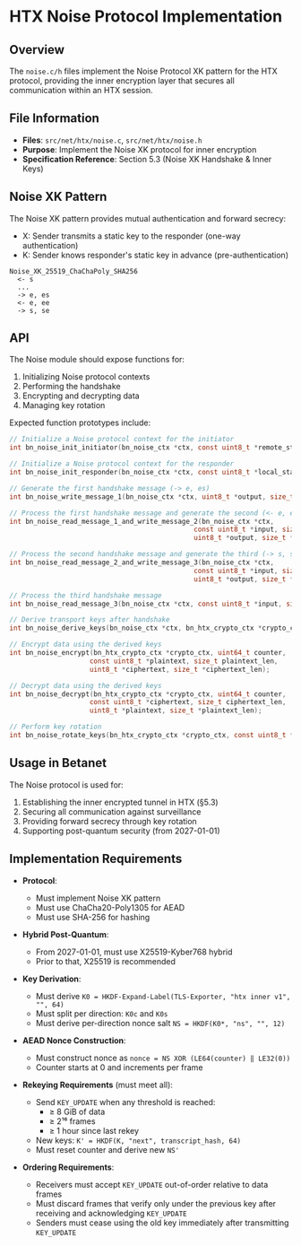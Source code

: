 # HTX Noise Protocol Implementation

## Overview

The `noise.c/h` files implement the Noise Protocol XK pattern for the HTX protocol, providing the inner encryption layer that secures all communication within an HTX session.

## File Information

- **Files**: `src/net/htx/noise.c`, `src/net/htx/noise.h`
- **Purpose**: Implement the Noise XK protocol for inner encryption
- **Specification Reference**: Section 5.3 (Noise XK Handshake & Inner Keys)

## Noise XK Pattern

The Noise XK pattern provides mutual authentication and forward secrecy:
- X: Sender transmits a static key to the responder (one-way authentication)
- K: Sender knows responder's static key in advance (pre-authentication)

```
Noise_XK_25519_ChaChaPoly_SHA256
  <- s
  ...
  -> e, es
  <- e, ee
  -> s, se
```

## API

The Noise module should expose functions for:

1. Initializing Noise protocol contexts
2. Performing the handshake
3. Encrypting and decrypting data
4. Managing key rotation

Expected function prototypes include:

```c
// Initialize a Noise protocol context for the initiator
int bn_noise_init_initiator(bn_noise_ctx *ctx, const uint8_t *remote_static_key);

// Initialize a Noise protocol context for the responder
int bn_noise_init_responder(bn_noise_ctx *ctx, const uint8_t *local_static_key);

// Generate the first handshake message (-> e, es)
int bn_noise_write_message_1(bn_noise_ctx *ctx, uint8_t *output, size_t *output_len);

// Process the first handshake message and generate the second (<- e, ee)
int bn_noise_read_message_1_and_write_message_2(bn_noise_ctx *ctx, 
                                              const uint8_t *input, size_t input_len,
                                              uint8_t *output, size_t *output_len);

// Process the second handshake message and generate the third (-> s, se)
int bn_noise_read_message_2_and_write_message_3(bn_noise_ctx *ctx,
                                              const uint8_t *input, size_t input_len,
                                              uint8_t *output, size_t *output_len);

// Process the third handshake message
int bn_noise_read_message_3(bn_noise_ctx *ctx, const uint8_t *input, size_t input_len);

// Derive transport keys after handshake
int bn_noise_derive_keys(bn_noise_ctx *ctx, bn_htx_crypto_ctx *crypto_ctx);

// Encrypt data using the derived keys
int bn_noise_encrypt(bn_htx_crypto_ctx *crypto_ctx, uint64_t counter,
                    const uint8_t *plaintext, size_t plaintext_len,
                    uint8_t *ciphertext, size_t *ciphertext_len);

// Decrypt data using the derived keys
int bn_noise_decrypt(bn_htx_crypto_ctx *crypto_ctx, uint64_t counter,
                    const uint8_t *ciphertext, size_t ciphertext_len,
                    uint8_t *plaintext, size_t *plaintext_len);

// Perform key rotation
int bn_noise_rotate_keys(bn_htx_crypto_ctx *crypto_ctx, const uint8_t *transcript_hash);
```

## Usage in Betanet

The Noise protocol is used for:

1. Establishing the inner encrypted tunnel in HTX (§5.3)
2. Securing all communication against surveillance
3. Providing forward secrecy through key rotation
4. Supporting post-quantum security (from 2027-01-01)

## Implementation Requirements

- **Protocol**:
  - Must implement Noise XK pattern
  - Must use ChaCha20-Poly1305 for AEAD
  - Must use SHA-256 for hashing

- **Hybrid Post-Quantum**:
  - From 2027-01-01, must use X25519-Kyber768 hybrid
  - Prior to that, X25519 is recommended

- **Key Derivation**:
  - Must derive `K0 = HKDF-Expand-Label(TLS-Exporter, "htx inner v1", "", 64)`
  - Must split per direction: `K0c` and `K0s`
  - Must derive per-direction nonce salt `NS = HKDF(K0*, "ns", "", 12)`

- **AEAD Nonce Construction**:
  - Must construct nonce as `nonce = NS XOR (LE64(counter) ‖ LE32(0))`
  - Counter starts at 0 and increments per frame

- **Rekeying Requirements** (must meet all):
  - Send `KEY_UPDATE` when any threshold is reached:
    - ≥ 8 GiB of data
    - ≥ 2¹⁶ frames
    - ≥ 1 hour since last rekey
  - New keys: `K' = HKDF(K, "next", transcript_hash, 64)`
  - Must reset counter and derive new `NS'`

- **Ordering Requirements**:
  - Receivers must accept `KEY_UPDATE` out-of-order relative to data frames
  - Must discard frames that verify only under the previous key after receiving and acknowledging `KEY_UPDATE`
  - Senders must cease using the old key immediately after transmitting `KEY_UPDATE`